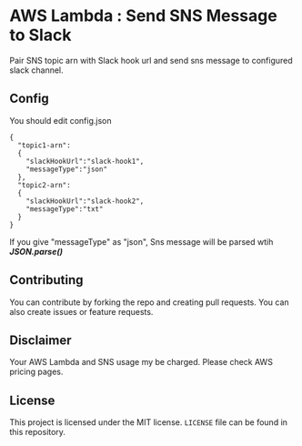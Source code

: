 # AWS Lambda : Send SNS Message to Slack 
Pair SNS topic arn with Slack hook url and send sns message to configured slack channel.

## Config
You should edit config.json

```
{
  "topic1-arn":
  {
    "slackHookUrl":"slack-hook1",
    "messageType":"json"
  },
  "topic2-arn":
  {
    "slackHookUrl":"slack-hook2",
    "messageType":"txt"
  }
}
```

If you give "messageType" as "json", Sns message will be parsed wtih ***JSON.parse()***

## Contributing
You can contribute by forking the repo and creating pull requests. You can also create issues or feature requests.

## Disclaimer
Your AWS Lambda and SNS usage my be charged. Please check AWS pricing pages.

## License
This project is licensed under the MIT license. `LICENSE` file can be found in this repository.
